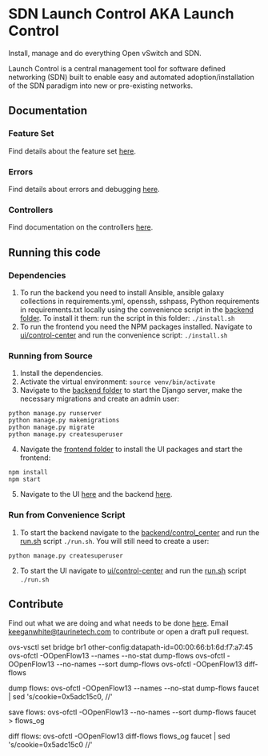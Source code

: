 # SDN Launch Control AKA Launch Control
Install, manage and do everything Open vSwitch and SDN.

Launch Control is a central management tool for software defined networking (SDN) built to enable easy and automated adoption/installation of the SDN paradigm into new or pre-existing networks.

## Documentation

### Feature Set
Find details about the feature set [here](FEATURES.md).

### Errors
Find details about errors and debugging [here](docs/ERRORS.md).

### Controllers
Find documentation on the controllers [here](docs/CONTROLLERS.md).

## Running this code

### Dependencies
1. To run the backend you need to install Ansible, ansible galaxy collections in requirements.yml, openssh, sshpass, Python 
requirements in requirements.txt locally using the convenience script in the [backend folder](backend/control_center). To install it them: 
run the script in this folder: `./install.sh`
2. To run the frontend you need the NPM packages installed. Navigate to [ui/control-center](ui/control-center) and run 
the convenience script: `./install.sh`

### Running from Source
1. Install the dependencies. 
2. Activate the virtual environment: `source venv/bin/activate`
3. Navigate to the [backend folder](backend/control_center) to start the Django server, make the necessary migrations and create an admin user:
```
python manage.py runserver
python manage.py makemigrations
python manage.py migrate
python manage.py createsuperuser
```
4. Navigate the [frontend folder](ui/control-center) to install the UI packages and start the frontend:
```
npm install
npm start
```
5. Navigate to the UI [here](http://localhost:3000) and the backend [here](http://127.0.0.1:8000/admin).

### Run from Convenience Script
1. To start the backend navigate to the [backend/control_center](backend/control_center) and run the 
[run.sh](backend/control_center/run.sh) script `./run.sh`. You will still need to create a user:
```
python manage.py createsuperuser
```
2. To start the UI navigate to [ui/control-center](ui/control-center) and run the [run.sh](ui/control-center/run.sh) script `./run.sh` 

## Contribute
Find out what we are doing and what needs to be done [here](https://trello.com/b/IVWKfVkB/launch-control). Email
keeganwhite@taurinetech.com to contribute or open a draft pull request.

ovs-vsctl set bridge br1 other-config:datapath-id=00:00:66:b1:6d:f7:a7:45
ovs-ofctl -OOpenFlow13 --names --no-stat dump-flows
ovs-ofctl -OOpenFlow13 --no-names --sort dump-flows
ovs-ofctl -OOpenFlow13 diff-flows

dump flows: ovs-ofctl -OOpenFlow13 --names --no-stat dump-flows faucet \
| sed 's/cookie=0x5adc15c0, //'

save flows: ovs-ofctl -OOpenFlow13 --no-names --sort dump-flows faucet > flows_og

diff flows: ovs-ofctl -OOpenFlow13 diff-flows flows_og faucet | sed 's/cookie=0x5adc15c0 //'